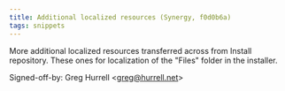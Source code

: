 ```yaml
---
title: Additional localized resources (Synergy, f0d0b6a)
tags: snippets
---
```


More additional localized resources transferred across from Install repository. These ones for localization of the "Files" folder in the installer.

Signed-off-by: Greg Hurrell &lt;greg@hurrell.net&gt;

